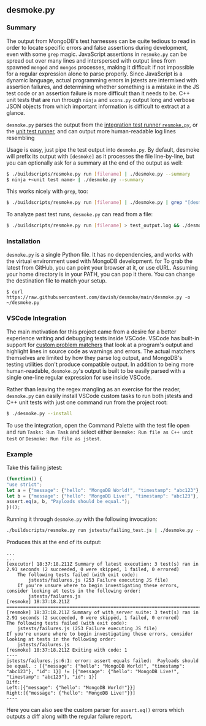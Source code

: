 ## desmoke.py

### Summary
The output from MongoDB's test harnesses can be quite tedious to read in order to locate specific errors and false assertions during development, even with some `grep` magic. JavaScript assertions in `resmoke.py` can be spread out over many lines and interspersed with output lines from spawned `mongod` and `mongos` processes, making it difficult if not impossible for a regular expression alone to parse properly. Since JavaScript is a dynamic language, actual programming errors in jstests are intermixed with assertion failures, and determining whether something is a mistake in the JS test code or an assertion failure is more difficult than it needs to be. C++ unit tests that are run through `ninja` and `scons.py` output long and verbose JSON objects from which important information is difficult to extract at a glance.  

`desmoke.py` parses the output from the [integration test runner `resmoke.py`](https://github.com/mongodb/mongo/wiki/Test-The-Mongodb-Server#test-using-resmokepy), or the [unit test runner](https://github.com/mongodb/mongo/wiki/Test-The-Mongodb-Server#running-c-unit-tests), and can output more human-readable log lines resembling 

Usage is easy, just pipe the test output into `desmoke.py`. By default, desmoke will prefix its output with `[desmoke]` as it processes the file line-by-line, but you can optionally ask for a summary at the end of the output as well:

```bash
$ ./buildscripts/resmoke.py run [filename] | ./desmoke.py --summary
$ ninja +<unit test name> | ./desmoke.py --summary
```

This works nicely with `grep`, too:
```bash
$ ./buildscripts/resmoke.py run [filename] | ./desmoke.py | grep "[desmoke]" 
```


To analyze past test runs, `desmoke.py` can read from a file:
```bash
$ ./buildscripts/resmoke.py run [filename] > test_output.log && ./desmoke.py --summary test_output.log
```

### Installation
`desmoke.py` is a single Python file. It has no dependencies, and works with the virtual environment used with MongoDB development. for To grab the latest from GitHub, you can point your browser at it, or use cURL. Assuming your home directory is in your PATH, you can pop it there. You can change the destination file to match your setup.

```
$ curl https://raw.githubusercontent.com/davish/desmoke/main/desmoke.py -o ~/desmoke.py
```

### VSCode Integration
The main motivation for this project came from a desire for a better experience writing and debugging tests inside VSCode. VSCode has built-in support for [custom problem matchers](https://code.visualstudio.com/docs/editor/tasks#_defining-a-problem-matcher) that look at a program's output and highlight lines in source code as warnings and errors. The actual matchers themselves are limited by how they parse log output, and MongoDB's testing utilities don't produce compatible output. In addition to being more human-readable, `desmoke.py`'s output is built to be easily parsed with a single one-line regular expression for use inside VSCode.

Rather than leaving the regex mangling as an exercise for the reader, `desmoke.py` can easily install VSCode custom tasks
to run both jstests and C++ unit tests with just one command run from the project root:

```bash
$ ./desmoke.py --install
```

To use the integration, open the Command Palette with the test file open and run `Tasks: Run Task` and select either `Desmoke: Run file as C++ unit test` or `Desmoke: Run file as jstest`.


### Example
Take this failing jstest:
```javascript
(function() {
"use strict";
let a = {"message": {"hello": "MongoDB World!", "timestamp": "abc123"}, "id": 1};
let b = {"message": {"hello": "MongoDB Live!", "timestamp": "abc123"}, "id": 1};
assert.eq(a, b, "Payloads should be equal.");
})();
```

Running it through `desmoke.py` with the following invocation:
```bash
./buildscripts/resmoke.py run jstests/failing_test.js | ./desmoke.py --summary
```

Produces this at the end of its output:
```
...
...
[executor] 18:37:18.211Z Summary of latest execution: 3 test(s) ran in 2.91 seconds (2 succeeded, 0 were skipped, 1 failed, 0 errored)
    The following tests failed (with exit code):
        jstests/failures.js (253 Failure executing JS file)
    If you're unsure where to begin investigating these errors, consider looking at tests in the following order:
        jstests/failures.js
[resmoke] 18:37:18.211Z ================================================================================
[resmoke] 18:37:18.211Z Summary of with_server suite: 3 test(s) ran in 2.91 seconds (2 succeeded, 0 were skipped, 1 failed, 0 errored)
The following tests failed (with exit code):
    jstests/failures.js (253 Failure executing JS file)
If you're unsure where to begin investigating these errors, consider looking at tests in the following order:
    jstests/failures.js
[resmoke] 18:37:18.211Z Exiting with code: 1
----
jstests/failures.js:6:1: error: assert equals failed:  Payloads should be equal. : [{"message": {"hello": "MongoDB World!", "timestamp": "abc123"}, "id": 1}] != [{"message": {"hello": "MongoDB Live!", "timestamp": "abc123"}, "id": 1}]
Diff:
Left:[{"message": {"hello": "MongoDB World!"}}]
Right:[{"message": {"hello": "MongoDB Live!"}}]
----
```

Here you can also see the custom parser for `assert.eq()` errors which outputs a diff along with the regular failure report.